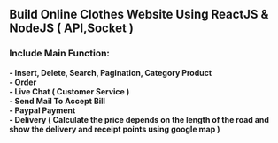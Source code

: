 <h2>Build Online Clothes Website Using ReactJS & NodeJS ( API,Socket )</h2>
<h3>Include Main Function: </h4>
    <b>- Insert, Delete, Search, Pagination, Category Product </b> </br>
    <b>- Order </b> </br>
    <b>- Live Chat ( Customer Service ) </b> </br>
    <b>- Send Mail To Accept Bill </b> </br>
    <b>- Paypal Payment  </b> </br>
    <b>- Delivery ( Calculate the price depends on the length of the road and show the delivery and receipt points using google map )  </b> </br>
